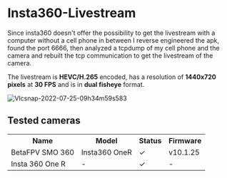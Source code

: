 # Insta360-Livestream
Since insta360 doesn't offer the possibility to get the livestream with a computer without a cell phone in between I reverse engineered the apk, found the port 6666, then analyzed a tcpdump of my cell phone and the camera and rebuilt the tcp communication to get the livestream of the camera.

The livestream is <b>HEVC/H.265</b> encoded, has a resolution of <b>1440x720 pixels</b>  at <b>30 FPS</b> and is in <b>dual fisheye</b> format. 
 
![Vlcsnap-2022-07-25-09h34m59s583](https://user-images.githubusercontent.com/18678779/182454958-9ef98665-897a-4f98-9c56-166fb64f7025.png)


## Tested cameras
<table>
<tr>
    <th>Name</th>
   <th>Model</th>
    <th>Status</th>
    <th>Firmware</th>
</tr>
<tr>
 <td>BetaFPV SMO 360</td>
 <td>Insta360 OneR</td>
 <td>✓</td>
  <td>v10.1.25</td>
</tr>
<tr>
 <td>Insta 360 One R</td>
 <td>-</td>
 <td>✓</td>
 <td>-</td>
 </tr>
</table>
